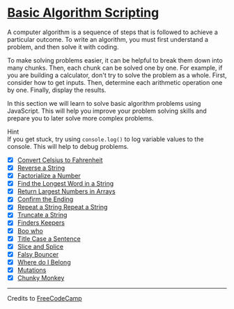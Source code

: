 # [Basic Algorithm Scripting](https://learn.freecodecamp.org/javascript-algorithms-and-data-structures/basic-algorithm-scripting)

A computer algorithm is a sequence of steps that is followed to achieve a particular outcome. To write an algorithm, you must first understand a problem, and then solve it with coding.

To make solving problems easier, it can be helpful to break them down into many chunks. Then, each chunk can be solved one by one. For example, if you are building a calculator, don't try to solve the problem as a whole. First, consider how to get inputs. Then, determine each arithmetic operation one by one. Finally, display the results.

In this section we will learn to solve basic algorithm problems using JavaScript. This will help you improve your problem solving skills and prepare you to later solve more complex problems.

Hint  
If you get stuck, try using `console.log()` to log variable values to the console. This will help to debug problems.

- [x] [Convert Celsius to Fahrenheit](01-convert-celsius-to-fahrenheit.md)
- [x] [Reverse a String](02-reverse-a-string.md)
- [x] [Factorialize a Number](03-factorialize-a-number.md)
- [x] [Find the Longest Word in a String](04-find-the-longest-word-in-a-string.md)
- [x] [Return Largest Numbers in Arrays](05-return-largest-numbers-in-arrays.md)
- [x] [Confirm the Ending](06-confirm-the-ending.md)
- [x] [Repeat a String Repeat a String](07-repeat-a-string-repeat-a-string.md)
- [x] [Truncate a String](08-truncate-a-string.md)
- [x] [Finders Keepers](09-finders-keepers.md)
- [x] [Boo who](10-boo-who.md)
- [x] [Title Case a Sentence](11-title-case-a-sentence.md)
- [x] [Slice and Splice](12-slice-and-splice.md)
- [x] [Falsy Bouncer](13-falsy-bouncer.md)
- [x] [Where do I Belong](14-where-do-i-belong.md)
- [x] [Mutations](15-mutations.md)
- [x] [Chunky Monkey](16-chunky-monkey.md)

---

Credits to [FreeCodeCamp](https://www.freecodecamp.org/)